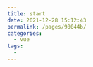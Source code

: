 ```yaml
---
title: start
date: 2021-12-28 15:12:43
permalink: /pages/98044b/
categories:
  - vue
tags:
  - 
---
```

